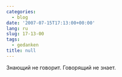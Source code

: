 ```yaml
---
categories:
  - blog
date: '2007-07-15T17:13:00+00:00'
lang: ru
slug: 17-13-00
tags:
  - gedanken
title: null
---
```




Знающий не говорит. Говорящий не знает.